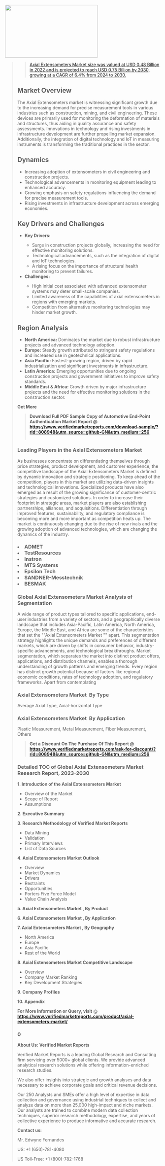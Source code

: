 <img src="https://ffe5etoiles.com/wp-content/uploads/2024/12/MST1-300x171.png" alt="" width="300" height="171" class="alignnone size-medium wp-image-20088" /><blockquote id="" class=""><a href="https://www.verifiedmarketreports.com/download-sample/?rid=870216&utm_source=github-GN&utm_medium=256" target="_blank"><blockquote id="" class=""><a href="https://www.verifiedmarketreports.com/download-sample/?rid=808948&utm_source=github-GN&utm_medium=256" target="_blank">Axial Extensometers Market size was valued at USD 0.48 Billion in 2022 and is projected to reach USD 0.75 Billion by 2030, growing at a CAGR of 6.4% from 2024 to 2030.</a></blockquote><p><h2>Market Overview</h2><p>The Axial Extensometers market is witnessing significant growth due to the increasing demand for precise measurement tools in various industries such as construction, mining, and civil engineering. These devices are primarily used for monitoring the deformation of materials and structures, thus aiding in quality assurance and safety assessments. Innovations in technology and rising investments in infrastructure development are further propelling market expansion. Additionally, the integration of digital technology and IoT in measuring instruments is transforming the traditional practices in the sector.</p><h2>Dynamics</h2><ul> <li>Increasing adoption of extensometers in civil engineering and construction projects.</li> <li>Technological advancements in monitoring equipment leading to enhanced accuracy.</li> <li>Growing emphasis on safety regulations influencing the demand for precise measurement tools.</li> <li>Rising investments in infrastructure development across emerging economies.</li></ul><h2>Key Drivers and Challenges</h2><ul> <li><strong>Key Drivers:</strong></li> <ul> <li>Surge in construction projects globally, increasing the need for effective monitoring solutions.</li> <li>Technological advancements, such as the integration of digital and IoT technologies.</li> <li>A rising focus on the importance of structural health monitoring to prevent failures.</li> </ul> <li><strong>Challenges:</strong></li> <ul> <li>High initial cost associated with advanced extensometer systems may deter small-scale companies.</li> <li>Limited awareness of the capabilities of axial extensometers in regions with emerging markets.</li> <li>Competition from alternative monitoring technologies may hinder market growth.</li> </ul></ul><h2>Region Analysis</h2><ul> <li><strong>North America:</strong> Dominates the market due to robust infrastructure projects and advanced technology adoption.</li> <li><strong>Europe:</strong> Steady growth attributed to stringent safety regulations and increased use in geotechnical applications.</li> <li><strong>Asia Pacific:</strong> Fastest-growing region, driven by rapid industrialization and significant investments in infrastructure.</li> <li><strong>Latin America:</strong> Emerging opportunities due to ongoing construction projects and government initiatives to improve safety standards.</li> <li><strong>Middle East & Africa:</strong> Growth driven by major infrastructure projects and the need for effective monitoring solutions in the construction sector.</li></ul><p><strong>Get More</strong></p></p><blockquote id="" class=""><strong>Download Full PDF Sample Copy of Automotive End-Point Authentication Market Report @ <a href="https://www.verifiedmarketreports.com/download-sample/?rid=808948&utm_source=github-GN&utm_medium=256" target="_blank">https://www.verifiedmarketreports.com/download-sample/?rid=808948&utm_source=github-GN&utm_medium=256</a></strong><br /><br /></blockquote><h3 id="" class="">Leading Players in the&nbsp;Axial Extensometers Market </h3><p>As businesses concentrate on differentiating themselves through price strategies, product development, and customer experience, the competitive landscape of the Axial Extensometers Market is defined by dynamic innovation and strategic positioning. To keep ahead of the competition, players in this market are utilizing data-driven insights and technological innovations. Specialized products have also emerged as a result of the growing significance of customer-centric strategies and customized solutions. In order to increase their footprint in strategic areas, market players are also establishing partnerships, alliances, and acquisitions. Differentiation through improved features, sustainability, and regulatory compliance is becoming more and more important as competition heats up. The market is continuously changing due to the rise of new rivals and the growing adoption of advanced technologies, which are changing the dynamics of the industry.</p><h3 class=""><li>ADMET</li><li> TestResources</li><li> Instron</li><li> MTS Systems</li><li> Epsilon Tech</li><li> SANDNER-Messtechnik</li><li> BESMAK</h3><h3 id="" class="">Global&nbsp;Axial Extensometers Market Analysis of Segmentation</h3><p id="" class="">A wide range of product types tailored to specific applications, end-user industries from a variety of sectors, and a geographically diverse landscape that includes Asia-Pacific, Latin America, North America, Europe, the Middle East, and Africa are some of the characteristics that set the ""Axial Extensometers Market "" apart. This segmentation strategy highlights the unique demands and preferences of different markets, which are driven by shifts in consumer behavior, industry-specific advancements, and technological breakthroughs. Market segmentation, which separates the market into distinct product offers, applications, and distribution channels, enables a thorough understanding of growth patterns and emerging trends. Every region has distinct growth potential because of factors like regional economic conditions, rates of technology adoption, and regulatory frameworks. Apart from contemplating</p><h3 id="" class="">Axial Extensometers Market &nbsp;By Type</h3><p>Average Axial Type, Axial-horizontal Type</p><h3 id="" class="">Axial Extensometers Market &nbsp;By Application</h3><p class="">Plastic Measurement, Metal Measurement, Fiber Measurement, Others</p><blockquote id="" class=""><strong>Get a Discount On The Purchase Of This Report @ <a href="https://www.verifiedmarketreports.com/download-sample/?rid=808948&utm_source=github-GN&utm_medium=256" target="_blank">https://www.verifiedmarketreports.com/ask-for-discount/?rid=808948&utm_source=github-GN&utm_medium=256</a></strong></blockquote><h3 id="" class="">Detailed TOC of Global Axial Extensometers Market Research Report, 2023-2030</h3><p id="" class=""><strong>1. Introduction of the Axial Extensometers Market </strong></p><ul><li>Overview of the Market</li><li>Scope of Report</li><li>Assumptions</li></ul><p id="" class=""><strong>2. Executive Summary</strong></p><p id="" class=""><strong>3. Research Methodology of Verified Market Reports</strong></p><ul><li>Data Mining</li><li>Validation</li><li>Primary Interviews</li><li>List of Data Sources</li></ul><p id="" class=""><strong>4. Axial Extensometers Market Outlook</strong></p><ul><li>Overview</li><li>Market Dynamics</li><li>Drivers</li><li>Restraints</li><li>Opportunities</li><li>Porters Five Force Model</li><li>Value Chain Analysis</li></ul><p id="" class=""><strong>5. Axial Extensometers Market , By Product</strong></p><p id="" class=""><strong>6. Axial Extensometers Market , By Application</strong></p><p id="" class=""><strong>7. Axial Extensometers Market , By Geography</strong></p><ul><li>North America</li><li>Europe</li><li>Asia Pacific</li><li>Rest of the World</li></ul><p id="" class=""><strong>8. Axial Extensometers Market Competitive Landscape</strong></p><ul><li>Overview</li><li>Company Market Ranking</li><li>Key Development Strategies</li></ul><p id="" class=""><strong>9. Company Profiles</strong></p><p id="" class=""><strong>10. Appendix</strong></p><p><strong>For More Information or Query, visit</strong>&nbsp;@ <strong><a href="https://www.verifiedmarketreports.com/product/axial-extensometers-market/" target="_blank">https://www.verifiedmarketreports.com/product/axial-extensometers-market/</a></strong></p><h3 id="" class="">0</h3><p id="" class=""><strong>About Us: Verified Market Reports</strong></p><p id="" class="">Verified Market Reports is a leading Global Research and Consulting firm servicing over 5000+ global clients. We provide advanced analytical research solutions while offering information-enriched research studies.</p><p id="" class="">We also offer insights into strategic and growth analyses and data necessary to achieve corporate goals and critical revenue decisions.</p><p id="" class="">Our 250 Analysts and SMEs offer a high level of expertise in data collection and governance using industrial techniques to collect and analyze data on more than 25,000 high-impact and niche markets. Our analysts are trained to combine modern data collection techniques, superior research methodology, expertise, and years of collective experience to produce informative and accurate research.</p><p id="" class=""><strong>Contact us:</strong></p><p id="" class="">Mr. Edwyne Fernandes</p><p id="" class="">US: +1 (650)-781-4080</p><p id="" class="">US Toll-Free: +1 (800)-782-1768</p>
